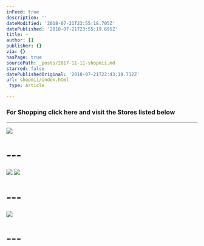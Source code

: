 ```yaml
---
inFeed: true
description: ''
dateModified: '2018-07-21T23:55:18.705Z'
datePublished: '2018-07-21T23:55:19.695Z'
title: —
author: []
publisher: {}
via: {}
hasPage: true
sourcePath: _posts/2017-11-11-shopmii.md
starred: false
datePublishedOriginal: '2018-07-21T22:43:19.712Z'
url: shopmii/index.html
_type: Article

---
```

### **For Shopping click here and visit the Stores listed below**

---

![](https://the-grid-user-content.s3-us-west-2.amazonaws.com/6294d514-bec5-44b2-abc5-3cea165ae715.jpg)

# ---
![](https://the-grid-user-content.s3-us-west-2.amazonaws.com/370fbbe4-af53-4c63-8e75-24edf843d54a.png)
![](https://the-grid-user-content.s3-us-west-2.amazonaws.com/888e877b-0c08-4e42-9468-a387396ba247.png)

# ---
![](https://the-grid-user-content.s3-us-west-2.amazonaws.com/78555029-5426-4063-9c00-1435818723c0.png)

# ---